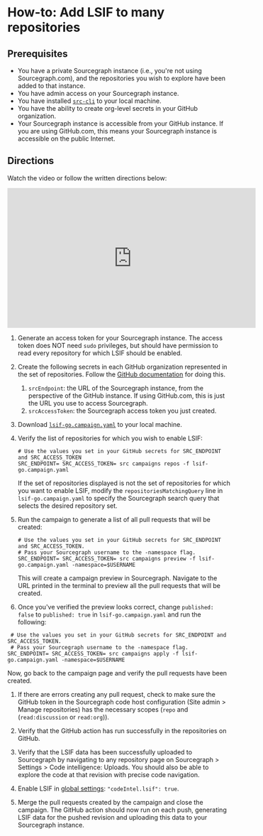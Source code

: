 # How-to: Add LSIF to many repositories

## Prerequisites

* You have a private Sourcegraph instance (i.e., you're not using
  Sourcegraph.com), and the repositories you wish to explore have been added to
  that instance.
* You have admin access on your Sourcegraph instance.
* You have installed [`src-cli`](https://github.com/sourcegraph/src-cli) to your local machine.
* You have the ability to create org-level secrets in your GitHub organization.
* Your Sourcegraph instance is accessible from your GitHub instance. If you are
  using GitHub.com, this means your Sourcegraph instance is accessible on the
  public Internet.

## Directions

Watch the video or follow the written directions below:

<iframe width="560" height="315" src="https://www.youtube.com/embed/tfk3nwvltAw" frameborder="0" allow="accelerometer; autoplay; clipboard-write; encrypted-media; gyroscope; picture-in-picture" allowfullscreen></iframe>

1. Generate an access token for your Sourcegraph instance. The access token does
   NOT need `sudo` privileges, but should have permission to read every
   repository for which LSIF should be enabled.
  1. Create the following secrets in each GitHub organization represented in the
     set of repositories. Follow the [GitHub
     documentation](https://docs.github.com/en/free-pro-team@latest/actions/reference/encrypted-secrets#creating-encrypted-secrets-for-an-organization)
     for doing this.
     1. `srcEndpoint`: the URL of the Sourcegraph instance, from the perspective
        of the GitHub instance. If using GitHub.com, this is just the URL you use
        to access Sourcegraph.
     1. `srcAccessToken`: the Sourcegraph access token you just created.

1. Download
   [`lsif-go.campaign.yaml`](https://raw.githubusercontent.com/sourcegraph/snippets/main/lsif/lsif-go.campaign.yaml)
   to your local machine.

1. Verify the list of repositories for which you wish to enable LSIF:
   ```
   # Use the values you set in your GitHub secrets for SRC_ENDPOINT and SRC_ACCESS_TOKEN
   SRC_ENDPOINT= SRC_ACCESS_TOKEN= src campaigns repos -f lsif-go.campaign.yaml
   ```
   If the set of repositories displayed is not the set of repositories for which you want to enable LSIF, modify the `repositoriesMatchingQuery` line in `lsif-go.campaign.yaml` to specify the Sourcegraph search query that selects the desired repository set.
1. Run the campaign to generate a list of all pull requests that will be created:
   ```
   # Use the values you set in your GitHub secrets for SRC_ENDPOINT and SRC_ACCESS_TOKEN.
   # Pass your Sourcegraph username to the -namespace flag.
   SRC_ENDPOINT= SRC_ACCESS_TOKEN= src campaigns preview -f lsif-go.campaign.yaml -namespace=$USERNAME
   ```
   This will create a campaign preview in Sourcegraph. Navigate to the URL printed in the
     terminal to preview all the pull requests that will be created.

1. Once you've verified the preview looks correct, change `published: false` to `published: true` in `lsif-go.campaign.yaml` and run the following:
  ```
   # Use the values you set in your GitHub secrets for SRC_ENDPOINT and SRC_ACCESS_TOKEN.
   # Pass your Sourcegraph username to the -namespace flag.
  SRC_ENDPOINT= SRC_ACCESS_TOKEN= src campaigns apply -f lsif-go.campaign.yaml -namespace=$USERNAME
  ```
  Now, go back to the campaign page and verify the pull requests have been
  created.
  1. If there are errors creating any pull request, check to make sure the GitHub token in the
     Sourcegraph code host configuration (Site admin > Manage repositories) has the
     necessary scopes (`repo` and (`read:discussion` or `read:org`)).
  1. Verify that the GitHub action has run successfully in the repositories on GitHub.
  1. Verify that the LSIF data has been successfully uploaded to Sourcegraph by
     navigating to any repository page on Sourcegraph > Settings > Code
     intelligence: Uploads. You should also be able to explore the code at that
     revision with precise code navigation.

1. Enable LSIF in [global settings](../../admin/config/settings.md): `"codeIntel.lsif": true`.

1. Merge the pull requests created by the campaign and close the campaign. The
   GitHub action should now run on each push, generating LSIF data for the
   pushed revision and uploading this data to your Sourcegraph instance.

